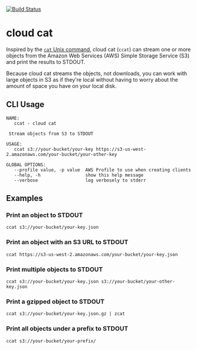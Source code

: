 [![Build Status](https://codebuild.us-west-2.amazonaws.com/badges?uuid=eyJlbmNyeXB0ZWREYXRhIjoiQ09OKzJybUl1b21jMnBFbDczVGtYQmlmalFkczl6MlphTmNlM1BFQS85OGRFMDdXOWNYT2hibGtyUjhOQXBBVnZJN3ZUdXo5RjdtdFVRdlY2UnRHMEZ3PSIsIml2UGFyYW1ldGVyU3BlYyI6ImRTd25EZ0lOWnNBQVVMVEciLCJtYXRlcmlhbFNldFNlcmlhbCI6MX0%3D&branch=master)](https://codebuild.us-west-2.amazonaws.com/badges?uuid=eyJlbmNyeXB0ZWREYXRhIjoiQ09OKzJybUl1b21jMnBFbDczVGtYQmlmalFkczl6MlphTmNlM1BFQS85OGRFMDdXOWNYT2hibGtyUjhOQXBBVnZJN3ZUdXo5RjdtdFVRdlY2UnRHMEZ3PSIsIml2UGFyYW1ldGVyU3BlYyI6ImRTd25EZ0lOWnNBQVVMVEciLCJtYXRlcmlhbFNldFNlcmlhbCI6MX0%3D&branch=master)

# cloud cat
Inspired by the [`cat` Unix command](https://en.wikipedia.org/wiki/Cat_(Unix)), cloud cat (`ccat`) can stream one or more objects from the Amazon Web Services (AWS) Simple Storage Service (S3) and print the results to STDOUT.

Because cloud cat streams the objects, not downloads, you can work with large objects in S3 as if they're local without having to worry about the amount of space you have on your local disk.

## CLI Usage
```
NAME:
   ccat - cloud cat

 Stream objects from S3 to STDOUT

USAGE:
   ccat s3://your-bucket/your-key https://s3-us-west-2.amazonaws.com/your-bucket/your-other-key

GLOBAL OPTIONS:
   --profile value, -p value  AWS Profile to use when creating clients
   --help, -h                 show this help message
   --verbose                  log verbosely to stderr
```
## Examples
### Print an object to STDOUT
```
ccat s3://your-bucket/your-key.json
```

### Print an object with an S3 URL to STDOUT
```
ccat https://s3-us-west-2.amazonaws.com/your-bucket/your-key.json
```

### Print multiple objects to STDOUT
```
ccat s3://your-bucket/your-key.json s3://your-bucket/your-other-key.json
```

### Print a gzipped object to STDOUT
```
ccat s3://your-bucket/your-key.json.gz | zcat
```

### Print all objects under a prefix to STDOUT
```
ccat s3://your-bucket/your-prefix/
```
